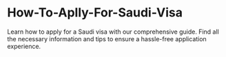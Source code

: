 # How-To-Aplly-For-Saudi-Visa
 Learn how to apply for a Saudi visa with our comprehensive guide. Find all the necessary information and tips to ensure a hassle-free application experience.
